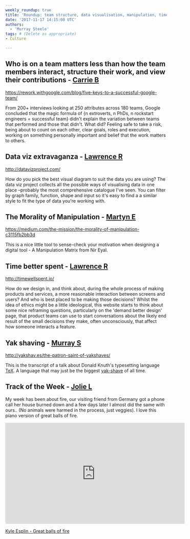 ```yaml
---
weekly_roundup: true
title: 'Roundup: team structure, data visualisation, manipulation, time better spent, and yak-shaving'
date: '2017-11-17 14:15:00 UTC'
authors:
  - 'Murray Steele'
tags: # (Delete as appropriate)
- Culture

---
```


## Who is on a team matters less than how the team members interact, structure their work, and view their contributions - [Carrie B](/team#carrie-bedingfield)

https://rework.withgoogle.com/blog/five-keys-to-a-successful-google-team/

From 200+ interviews looking at 250 attributes across 180 teams, Google
concluded that the magic formula of {n extroverts, n PhDs, n rockstart
engineers = successful team} didn't explain the variation between teams
that performed and those that didn't. What did? Feeling safe to take a
risk, being about to count on each other, clear goals, roles and execution,
working on something personally important and belief that the work matters
to others.

## Data viz extravaganza - [Lawrence R](/team#lawrence-richards)

http://datavizproject.com/

How do you pick the best visual diagram to suit the data you are using? The
data viz project collects all the possible ways of visualising data in one
place –probably the most comprehensive catalogue I've seen. You can filter by
graph family, function, shape and input so it's easy to find a a similar style
to fit the type of data you're working with.

## The Morality of Manipulation  - [Martyn E](/team#martyn-evans)

https://medium.com/the-mission/the-morality-of-manipulation-c3115fb2bb3d

This is a nice little tool to sense-check your motivation when designing a
digital tool - A Manipulation Matrix from Nir Eyal.

## Time better spent - [Lawrence R](/team#lawrence-richards)

http://timewellspent.io/

How do we design in, and think about, during the whole process of making
products and services, a more reasonable interaction between screens and
users? And who is best placed to be making those decisions? Whilst the idea
of ethics might be a little ideological, this website starts to think about
some nice reframing questions, particularly on the 'demand better design'
page, that product teams can use to start conversations about the likely end
result of the small decisions they make, often unconsciously, that affect how
someone interacts a feature.

## Yak shaving - [Murray S](/team#murray-steele)

http://yakshav.es/the-patron-saint-of-yakshaves/

This is the transcript of a talk about Donald Knuth's typesetting language
[TeX](https://en.wikipedia.org/wiki/TeX).  A language that may just be the
biggest [yak-shave](https://en.wiktionary.org/wiki/yak_shaving) of all time.

## Track of the Week - [Jolie L](/team#jolie-lanser)

My week has been about fire, our visiting friend from Germany got a phone call
 her house burned down and a few days later I almost did the same with ours..
 (No animals were harmed in the process, just veggies). I love this piano
 version of great balls of fire.

<iframe width="560" height="315" src="https://www.youtube.com/embed/Ow5hfdH_QDs" frameborder="0" allowfullscreen></iframe>

[Kyle Esplin - Great balls of fire](https://www.youtube.com/watch?v=Ow5hfdH_QDs)
